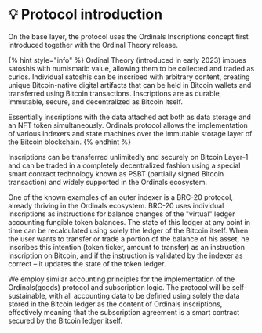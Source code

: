 # 💡 Protocol introduction

On the base layer, the protocol uses the Ordinals Inscriptions concept first introduced together with the Ordinal Theory release.

{% hint style="info" %}
Ordinal Theory (introduced in early 2023) imbues satoshis with numismatic value, allowing them to be collected and traded as curios. Individual satoshis can be inscribed with arbitrary content, creating unique Bitcoin-native digital artifacts that can be held in Bitcoin wallets and transferred using Bitcoin transactions. Inscriptions are as durable, immutable, secure, and decentralized as Bitcoin itself.

Essentially inscriptions with the data attached act both as data storage and an NFT token simultaneously. Ordinals protocol allows the implementation of various indexers and state machines over the immutable storage layer of the Bitcoin blockchain.
{% endhint %}

Inscriptions can be transferred unlimitedly and securely on Bitcoin Layer-1 and can be traded in a completely decentralized fashion using a special smart contract technology known as PSBT (partially signed Bitcoin transaction) and widely supported in the Ordinals ecosystem.

One of the known examples of an outer indexer is a BRC-20 protocol, already thriving in the Ordinals ecosystem. BRC-20 uses individual inscriptions as instructions for balance changes of the "virtual" ledger accounting fungible token balances. The state of this ledger at any point in time can be recalculated using solely the ledger of the Bitcoin itself. When the user wants to transfer or trade a portion of the balance of his asset, he inscribes this intention (token ticker, amount to transfer) as an instruction inscription on Bitcoin, and if the instruction is validated by the indexer as correct – it updates the state of the token ledger.

We employ similar accounting principles for the implementation of the Ordinals(goods) protocol and subscription logic. The protocol will be self-sustainable, with all accounting data to be defined using solely the data stored in the Bitcoin ledger as the content of Ordinals inscriptions, effectively meaning that the subscription agreement is a smart contract secured by the Bitcoin ledger itself.
